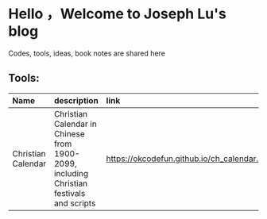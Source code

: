 # Hello ，Welcome to Joseph Lu's blog 
Codes, tools, ideas, book notes are shared here 
## Tools:

| Name  | description  | link  |
| :------------ | :------------ | :------------ |
| Christian Calendar  |  Christian Calendar in Chinese from 1900-2099, including Christian festivals and scripts  | https://okcodefun.github.io/ch_calendar.html |
